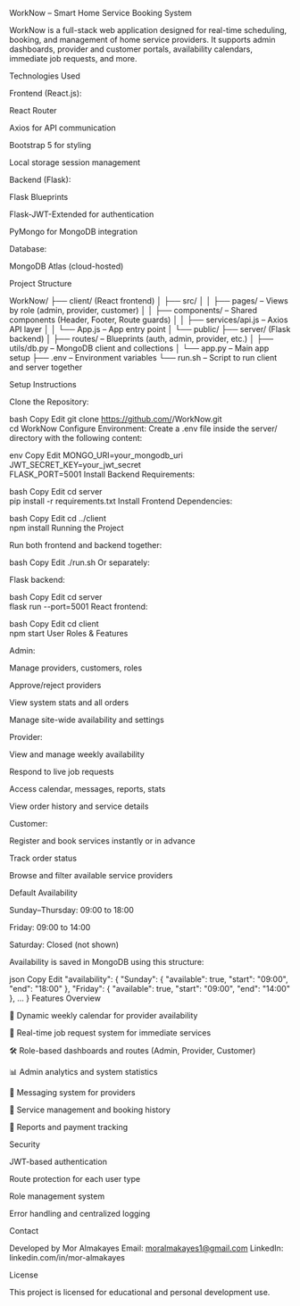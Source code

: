 WorkNow – Smart Home Service Booking System

WorkNow is a full-stack web application designed for real-time scheduling, booking, and management of home service providers. It supports admin dashboards, provider and customer portals, availability calendars, immediate job requests, and more.

Technologies Used

Frontend (React.js):

React Router

Axios for API communication

Bootstrap 5 for styling

Local storage session management

Backend (Flask):

Flask Blueprints

Flask-JWT-Extended for authentication

PyMongo for MongoDB integration

Database:

MongoDB Atlas (cloud-hosted)

Project Structure

WorkNow/
├── client/ (React frontend)
│ ├── src/
│ │ ├── pages/ – Views by role (admin, provider, customer)
│ │ ├── components/ – Shared components (Header, Footer, Route guards)
│ │ ├── services/api.js – Axios API layer
│ │ └── App.js – App entry point
│ └── public/
├── server/ (Flask backend)
│ ├── routes/ – Blueprints (auth, admin, provider, etc.)
│ ├── utils/db.py – MongoDB client and collections
│ └── app.py – Main app setup
├── .env – Environment variables
└── run.sh – Script to run client and server together

Setup Instructions

Clone the Repository:

bash
Copy
Edit
git clone https://github.com/<your-username>/WorkNow.git  
cd WorkNow
Configure Environment:
Create a .env file inside the server/ directory with the following content:

env
Copy
Edit
MONGO_URI=your_mongodb_uri  
JWT_SECRET_KEY=your_jwt_secret  
FLASK_PORT=5001
Install Backend Requirements:

bash
Copy
Edit
cd server  
pip install -r requirements.txt
Install Frontend Dependencies:

bash
Copy
Edit
cd ../client  
npm install
Running the Project

Run both frontend and backend together:

bash
Copy
Edit
./run.sh
Or separately:

Flask backend:

bash
Copy
Edit
cd server  
flask run --port=5001
React frontend:

bash
Copy
Edit
cd client  
npm start
User Roles & Features

Admin:

Manage providers, customers, roles

Approve/reject providers

View system stats and all orders

Manage site-wide availability and settings

Provider:

View and manage weekly availability

Respond to live job requests

Access calendar, messages, reports, stats

View order history and service details

Customer:

Register and book services instantly or in advance

Track order status

Browse and filter available service providers

Default Availability

Sunday–Thursday: 09:00 to 18:00

Friday: 09:00 to 14:00

Saturday: Closed (not shown)

Availability is saved in MongoDB using this structure:

json
Copy
Edit
"availability": {
"Sunday": { "available": true, "start": "09:00", "end": "18:00" },
"Friday": { "available": true, "start": "09:00", "end": "14:00" },
...
}
Features Overview

📅 Dynamic weekly calendar for provider availability

🔄 Real-time job request system for immediate services

🛠 Role-based dashboards and routes (Admin, Provider, Customer)

📊 Admin analytics and system statistics

📨 Messaging system for providers

📑 Service management and booking history

📃 Reports and payment tracking

Security

JWT-based authentication

Route protection for each user type

Role management system

Error handling and centralized logging

Contact

Developed by Mor Almakayes
Email: moralmakayes1@gmail.com
LinkedIn: linkedin.com/in/mor-almakayes

License

This project is licensed for educational and personal development use.